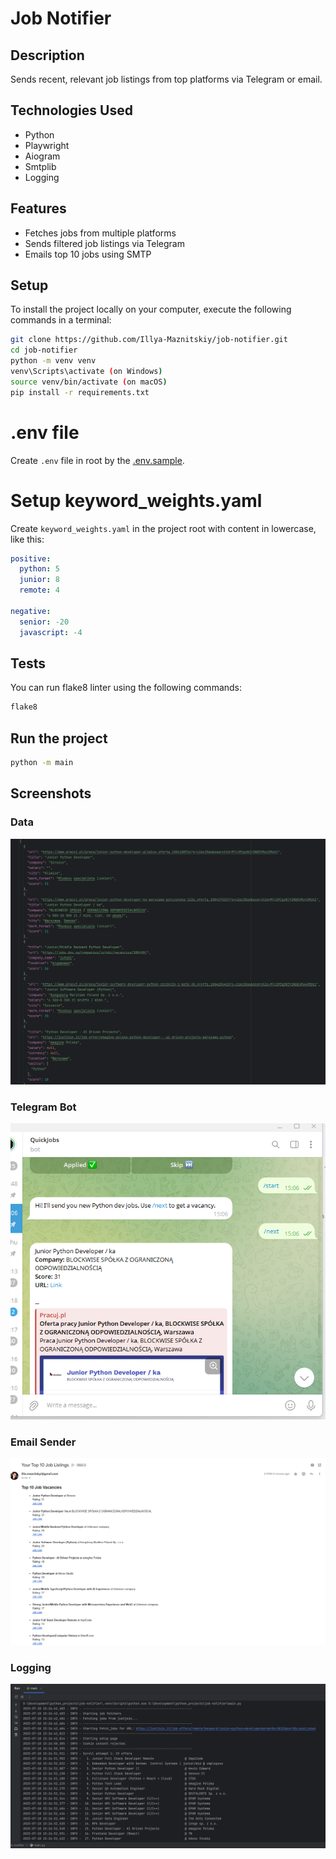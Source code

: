 # Job Notifier


## Description
Sends recent, relevant job listings from top platforms via Telegram or email.


## Technologies Used
- Python
- Playwright
- Aiogram
- Smtplib
- Logging


## Features
- Fetches jobs from multiple platforms
- Sends filtered job listings via Telegram
- Emails top 10 jobs using SMTP


## Setup
To install the project locally on your computer, execute the following commands in a terminal:
```bash
git clone https://github.com/Illya-Maznitskiy/job-notifier.git
cd job-notifier
python -m venv venv
venv\Scripts\activate (on Windows)
source venv/bin/activate (on macOS)
pip install -r requirements.txt
```


# .env file
Create `.env` file in root by the [.env.sample](.env.sample).


# Setup keyword_weights.yaml
Create `keyword_weights.yaml` in the project root with content in lowercase, like this:

```yaml
positive:
  python: 5
  junior: 8
  remote: 4

negative:
  senior: -20
  javascript: -4
```


## Tests
You can run flake8 linter using the following commands:
```bash
flake8
```


## Run the project
```bash
python -m main
```


## Screenshots
### Data
![Data](screenshots/data.png)

### Telegram Bot
![Telegram Bot](screenshots/telegram_bot.png)

### Email Sender
![Email Sender](screenshots/email_sender.png)

### Logging
![Logging](screenshots/logging.png)
